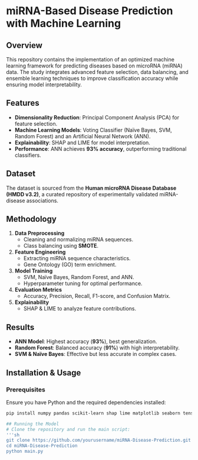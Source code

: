 # miRNA-Based Disease Prediction with Machine Learning

## Overview
This repository contains the implementation of an optimized machine learning framework for predicting diseases based on microRNA (miRNA) data. The study integrates advanced feature selection, data balancing, and ensemble learning techniques to improve classification accuracy while ensuring model interpretability.

## Features
- **Dimensionality Reduction**: Principal Component Analysis (PCA) for feature selection.
- **Machine Learning Models**: Voting Classifier (Naïve Bayes, SVM, Random Forest) and an Artificial Neural Network (ANN).
- **Explainability**: SHAP and LIME for model interpretation.
- **Performance**: ANN achieves **93% accuracy**, outperforming traditional classifiers.

## Dataset
The dataset is sourced from the **Human microRNA Disease Database (HMDD v3.2)**, a curated repository of experimentally validated miRNA-disease associations.

## Methodology
1. **Data Preprocessing**  
   - Cleaning and normalizing miRNA sequences.  
   - Class balancing using **SMOTE**.  
2. **Feature Engineering**  
   - Extracting miRNA sequence characteristics.  
   - Gene Ontology (GO) term enrichment.  
3. **Model Training**  
   - SVM, Naïve Bayes, Random Forest, and ANN.  
   - Hyperparameter tuning for optimal performance.  
4. **Evaluation Metrics**  
   - Accuracy, Precision, Recall, F1-score, and Confusion Matrix.  
5. **Explainability**  
   - SHAP & LIME to analyze feature contributions.  

## Results
- **ANN Model**: Highest accuracy (**93%**), best generalization.  
- **Random Forest**: Balanced accuracy (**91%**) with high interpretability.  
- **SVM & Naïve Bayes**: Effective but less accurate in complex cases.

## Installation & Usage
### Prerequisites
Ensure you have Python and the required dependencies installed:

```sh
pip install numpy pandas scikit-learn shap lime matplotlib seaborn tensorflow keras

## Running the Model
# Clone the repository and run the main script:
'''sh
git clone https://github.com/yourusername/miRNA-Disease-Prediction.git
cd miRNA-Disease-Prediction
python main.py
